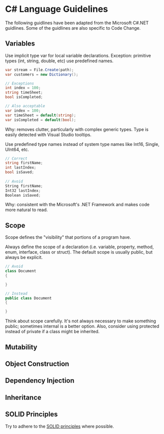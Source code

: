 # C# Language GuidelinesThe following guidlines have been adapted from the Microsoft C#.NET guidlines. Some of the guidlines are also specific to Code Change.## VariablesUse implicit type var for local variable declarations. Exception: primitive types (int, string, double, etc) use predefined names.```c#var stream = File.Create(path);var customers = new Dictionary();// Exceptionsint index = 100;string timeSheet;bool isCompleted;// Also acceptablevar index = 100;var timeSheet = default(string);var isCompleted = default(bool);```Why: removes clutter, particularly with complex generic types. Type is easily detected with Visual Studio tooltips.Use predefined type names instead of system type names like Int16, Single, UInt64, etc.```c#// Correctstring firstName;int lastIndex;bool isSaved; // AvoidString firstName;Int32 lastIndex;Boolean isSaved;```Why: consistent with the Microsoft's .NET Framework and makes code more natural to read.## ScopeScope defines the "visibility" that portions of a program have.Always define the scope of a declaration (i.e. variable, property, method, enum, interface, class or struct). The default scope is usually public, but always be explicit.```c#// Avoidclass Document{}// Insteadpublic class Document{}```Think about scope carefully. It's not always necessary to make something public; sometimes internal is a better option. Also, consider using protected instead of private if a class might be inherited.## Mutability## Object Construction## Dependency Injection## Inheritance## SOLID PrinciplesTry to adhere to the [SOLID principles](https://en.wikipedia.org/wiki/SOLID_(object-oriented_design)) where possible.